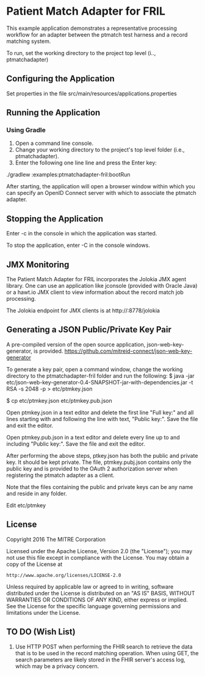Patient Match Adapter for FRIL
==========================

This example application demonstrates a representative processing workflow
for an adapter between the ptmatch test harness and a record matching system.

To run, set the working directory to the project top level (i.., ptmatchadapter)

## Configuring the Application
Set properties in the file src/main/resources/applications.properties


## Running the Application

### Using Gradle
1. Open a command line console.  
2. Change your working directory to the project's top level folder (i.e., ptmatchadapter).
3. Enter the following one line line and press the Enter key: 
   
./gradlew :examples:ptmatchadapter-fril:bootRun 

After starting, the application will open a browser window within which you can specify an OpenID Connect server with which to associate the ptmatch adapter. 


## Stopping the Application

Enter <Ctrl>-c in the console in which the application was started.

To stop the application, enter <ctrl>-C in the console windows.

## JMX Monitoring

The Patient Match Adapter for FRIL incorporates the Jolokia JMX agent library.
One can use an application like jconsole (provided with Oracle Java) or a
hawt.io JMX client to view information about the record match job processing.
 
The Jolokia endpoint for JMX clients is at http://<host>:8778/jolokia

## Generating a JSON Public/Private Key Pair
A pre-compiled version of the open source application, json-web-key-generator, 
is provided. https://github.com/mitreid-connect/json-web-key-generator

To generate a key pair, open a command window, change the working directory
to the ptmatchadapter-fril folder and run the following:
$ java -jar etc/json-web-key-generator-0.4-SNAPSHOT-jar-with-dependencies.jar -t RSA -s 2048 -p > etc/ptmkey.json

$ cp etc/ptmkey.json etc/ptmkey.pub.json

Open ptmkey.json in a text editor and delete the first line "Full key:" and all 
lines starting with and following the line with text, "Public key:". 
Save the file and exit the editor.

Open ptmkey.pub.json in a text editor and delete every line up to and including
"Public key:". Save the file and exit the editor.

After performing the above steps, ptkey.json has both the public and private
key.  It should be kept private.  The file, ptmkey.pubj.json contains only the
public key and is provided to the OAuth 2 authorization server when registering
the ptmatch adapter as a client.

Note that the files containing the public and private keys can be any name 
and reside in any folder.


Edit etc/ptmkey
## License

Copyright 2016 The MITRE Corporation

Licensed under the Apache License, Version 2.0 (the "License");
you may not use this file except in compliance with the License.
You may obtain a copy of the License at

    http://www.apache.org/licenses/LICENSE-2.0

Unless required by applicable law or agreed to in writing, software
distributed under the License is distributed on an "AS IS" BASIS,
WITHOUT WARRANTIES OR CONDITIONS OF ANY KIND, either express or implied.
See the License for the specific language governing permissions and
limitations under the License.


## TO DO (Wish List)
1. Use HTTP POST when performing the FHIR search to retrieve the data that 
is to be used in the record matching operation.  When using GET, the search
parameters are likely stored in the FHIR server's access log, which may be
a privacy concern.
